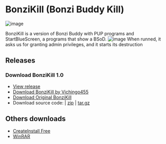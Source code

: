 # BonziKill (Bonzi Buddy Kill)
![image](https://user-images.githubusercontent.com/59311016/125799613-9e6f1b7e-a7bd-45bc-94d0-a7d71a6567ee.png)

BonziKill is a version of Bonzi Buddy with PUP programs and StartBlueScreen, a programs that show a BSoD.
![image](https://user-images.githubusercontent.com/59311016/125799374-75fb2655-de3e-400b-8bca-fa90d284f55d.png)
When runned, it asks us for granting admin privileges, and it starts its destruction
## Releases
### Download BonziKill 1.0
- [View release](https://github.com/Vichingo455/BonziKill/releases/tag/1.0)
- [Download BonziKill by Vichingo455](https://github.com/Vichingo455/BonziKill/releases/download/1.0/BonziKillSetup.exe)
- [Download Original BonziKill](https://github.com/Vichingo455/BonziKill/releases/download/1.0/OriginalBonziKill.exe)
- Download source code: | [zip](https://github.com/Vichingo455/BonziKill/archive/refs/tags/1.0.zip) | [tar.gz](https://github.com/Vichingo455/BonziKill/archive/refs/tags/1.0.tar.gz)

## Others downloads
- [CreateInstall Free](https://www.createinstall.com/downloads/cif-setup.exe)
- [WinRAR](https://www.mediafire.com/file/ejslngzj5rh0d2k/WinRAR.zip/file)
